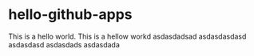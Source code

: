 # hello-github-apps
This is a hello world.
This is a hellow workd
asdasdadsad
asdasdasdasd
asdasdasd
asdasdads
asdasdada
